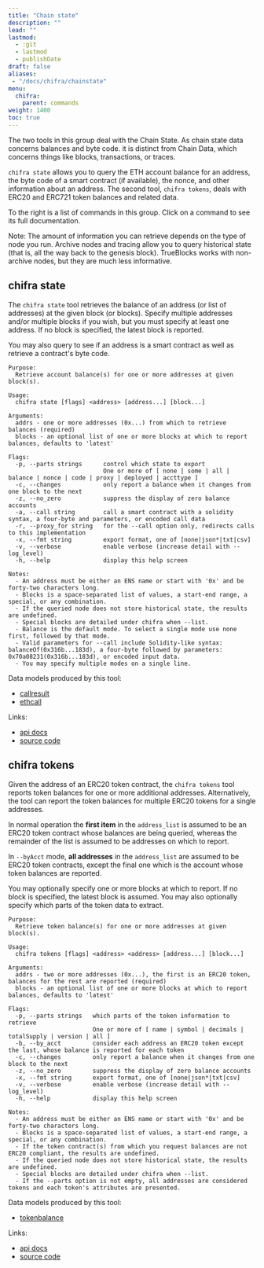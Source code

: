 ```yaml
---
title: "Chain state"
description: ""
lead: ""
lastmod:
  - :git
  - lastmod
  - publishDate
draft: false
aliases:
 - "/docs/chifra/chainstate"
menu:
  chifra:
    parent: commands
weight: 1400
toc: true
---
```

<!-- markdownlint-disable MD033 MD036 MD041 -->
The two tools in this group deal with the Chain State. As chain state data concerns balances and
byte code. it is distinct from Chain Data, which concerns things like blocks, transactions, or
traces.

`chifra state` allows you to query the ETH account balance for an address, the byte code of a
smart contract (if available), the nonce, and other information about an address. The second tool,
`chifra tokens`, deals with ERC20 and ERC721 token balances and related data.

To the right is a list of commands in this group. Click on a command to see its full documentation.

Note: The amount of information you can retrieve depends on the type of node you run. Archive nodes
and tracing allow you to query historical state (that is, all the way back to the genesis block).
TrueBlocks works with non-archive nodes, but they are much less informative.
## chifra state

<!-- markdownlint-disable MD041 -->
The `chifra state` tool retrieves the balance of an address (or list of addresses) at the given block
(or blocks). Specify multiple addresses and/or multiple blocks if you wish, but you must specify
at least one address. If no block is specified, the latest block is reported.

You may also query to see if an address is a smart contract as well as retrieve a contract's
byte code.

```[plaintext]
Purpose:
  Retrieve account balance(s) for one or more addresses at given block(s).

Usage:
  chifra state [flags] <address> [address...] [block...]

Arguments:
  addrs - one or more addresses (0x...) from which to retrieve balances (required)
  blocks - an optional list of one or more blocks at which to report balances, defaults to 'latest'

Flags:
  -p, --parts strings      control which state to export
                           One or more of [ none | some | all | balance | nonce | code | proxy | deployed | accttype ]
  -c, --changes            only report a balance when it changes from one block to the next
  -z, --no_zero            suppress the display of zero balance accounts
  -a, --call string        call a smart contract with a solidity syntax, a four-byte and parameters, or encoded call data
  -r, --proxy_for string   for the --call option only, redirects calls to this implementation
  -x, --fmt string         export format, one of [none|json*|txt|csv]
  -v, --verbose            enable verbose (increase detail with --log_level)
  -h, --help               display this help screen

Notes:
  - An address must be either an ENS name or start with '0x' and be forty-two characters long.
  - Blocks is a space-separated list of values, a start-end range, a special, or any combination.
  - If the queried node does not store historical state, the results are undefined.
  - Special blocks are detailed under chifra when --list.
  - Balance is the default mode. To select a single mode use none first, followed by that mode.
  - Valid parameters for --call include Solidity-like syntax: balanceOf(0x316b...183d), a four-byte followed by parameters: 0x70a08231(0x316b...183d), or encoded input data.
  - You may specify multiple modes on a single line.
```

Data models produced by this tool:

- [callresult](/data-model/chainstate/#callresult)
- [ethcall](/data-model/chainstate/#ethcall)

Links:

- [api docs](/api/#operation/chainstate-state)
- [source code](https://github.com/TrueBlocks/trueblocks-core/tree/master/src/apps/chifra/internal/state)

## chifra tokens

<!-- markdownlint-disable MD041 -->
Given the address of an ERC20 token contract, the `chifra tokens` tool reports token balances for one or
more additional addresses. Alternatively, the tool can report the token balances for multiple ERC20
tokens for a single addresses.

In normal operation the **first item** in the `address_list` is assumed to be an ERC20 token
contract whose balances are being queried, whereas the remainder of the list is assumed to be
addresses on which to report.

In `--byAcct` mode, **all addresses** in the `address_list` are assumed to be ERC20 token contracts,
except the final one which is the account whose token balances are reported.

You may optionally specify one or more blocks at which to report. If no block is specified, the
latest block is assumed. You may also optionally specify which parts of the token data to extract.

```[plaintext]
Purpose:
  Retrieve token balance(s) for one or more addresses at given block(s).

Usage:
  chifra tokens [flags] <address> <address> [address...] [block...]

Arguments:
  addrs - two or more addresses (0x...), the first is an ERC20 token, balances for the rest are reported (required)
  blocks - an optional list of one or more blocks at which to report balances, defaults to 'latest'

Flags:
  -p, --parts strings   which parts of the token information to retrieve
                        One or more of [ name | symbol | decimals | totalSupply | version | all ]
  -b, --by_acct         consider each address an ERC20 token except the last, whose balance is reported for each token
  -c, --changes         only report a balance when it changes from one block to the next
  -z, --no_zero         suppress the display of zero balance accounts
  -x, --fmt string      export format, one of [none|json*|txt|csv]
  -v, --verbose         enable verbose (increase detail with --log_level)
  -h, --help            display this help screen

Notes:
  - An address must be either an ENS name or start with '0x' and be forty-two characters long.
  - Blocks is a space-separated list of values, a start-end range, a special, or any combination.
  - If the token contract(s) from which you request balances are not ERC20 compliant, the results are undefined.
  - If the queried node does not store historical state, the results are undefined.
  - Special blocks are detailed under chifra when --list.
  - If the --parts option is not empty, all addresses are considered tokens and each token's attributes are presented.
```

Data models produced by this tool:

- [tokenbalance](/data-model/chainstate/#tokenbalance)

Links:

- [api docs](/api/#operation/chainstate-tokens)
- [source code](https://github.com/TrueBlocks/trueblocks-core/tree/master/src/apps/chifra/internal/tokens)

